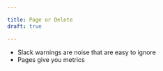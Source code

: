 ```yaml
---

title: Page or Delete
draft: true

---
```


- Slack warnings are noise that are easy to ignore
- Pages give you metrics
<!--stackedit_data:
eyJoaXN0b3J5IjpbMTUwMTk4OTA5Ml19
-->